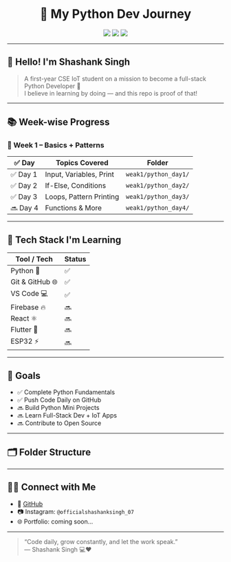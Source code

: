 <h1 align="center">🚀 My Python Dev Journey</h1>

<p align="center">
  <img src="https://img.shields.io/badge/Code-Python-blue?style=flat-square&logo=python">
  <img src="https://img.shields.io/badge/Daily%20Practice-ON-green?style=flat-square">
  <img src="https://img.shields.io/github/last-commit/Shashanksingh-01/Dev-journey?style=flat-square">
</p>

---

## 👋 Hello! I'm **Shashank Singh**
> A first-year CSE IoT student on a mission to become a full-stack Python Developer 🚀  
> I believe in learning by doing — and this repo is proof of that!

---

## 📚 Week-wise Progress

### 🔸 Week 1 – Basics + Patterns
| ✅ Day | Topics Covered | Folder |
|-------|----------------|--------|
| ✅ Day 1 | Input, Variables, Print | `weak1/python_day1/` |
| ✅ Day 2 | If-Else, Conditions | `weak1/python_day2/` |
| ✅ Day 3 | Loops, Pattern Printing | `weak1/python_day3/` |
| 🔜 Day 4 | Functions & More | `weak1/python_day4/` |

---

## 🔧 Tech Stack I'm Learning

| Tool / Tech     | Status |
|-----------------|--------|
| Python 🐍        | ✅ |
| Git & GitHub 🌐 | ✅ |
| VS Code 💻       | ✅ |
| Firebase 🔥      | 🔜 |
| React ⚛️         | 🔜 |
| Flutter 📱       | 🔜 |
| ESP32 ⚡         | 🔜 |

---

## 🎯 Goals

- ✅ Complete Python Fundamentals
- ✅ Push Code Daily on GitHub
- 🔜 Build Python Mini Projects
- 🔜 Learn Full-Stack Dev + IoT Apps
- 🔜 Contribute to Open Source

---

## 🗂️ Folder Structure


---

## 🧑‍💻 Connect with Me

- 🔗 [GitHub](https://github.com/Shashanksingh-01)
- 📷 Instagram: `@officialshashanksingh_07`
- 🌐 Portfolio: coming soon...

---

> “Code daily, grow constantly, and let the work speak.”  
> — Shashank Singh 💻❤️
